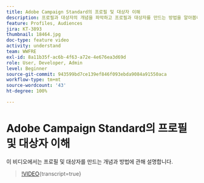 ```yaml
---
title: Adobe Campaign Standard의 프로필 및 대상자 이해
description: 프로필과 대상자의 개념을 파악하고 프로필과 대상자를 만드는 방법을 알아봅니다.
feature: Profiles, Audiences
jira: KT-3893
thumbnail: 18464.jpg
doc-type: feature video
activity: understand
team: WWFRE
exl-id: 8a11b35f-ac6b-4f63-a72e-4e676ea3d69d
role: User, Developer, Admin
level: Beginner
source-git-commit: 943599bd7ce139ef846f093ebda9084a91550aca
workflow-type: tm+mt
source-wordcount: '43'
ht-degree: 100%

---
```


# Adobe Campaign Standard의 프로필 및 대상자 이해

이 비디오에서는 프로필 및 대상자를 만드는 개념과 방법에 관해 설명합니다.

>[!VIDEO](https://video.tv.adobe.com/v/38379?learn=on&captions=kor){transcript=true}
